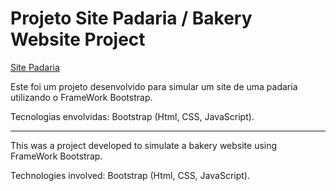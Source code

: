 # Projeto Site Padaria / Bakery Website Project

[Site Padaria](https://i.imgur.com/BLMkh5q.png)

Este foi um projeto desenvolvido para simular um site de uma padaria utilizando o FrameWork Bootstrap.

Tecnologias envolvidas: Bootstrap (Html, CSS, JavaScript).

----------------------------------------------------------

This was a project developed to simulate a bakery website using FrameWork Bootstrap.

Technologies involved: Bootstrap (Html, CSS, JavaScript).
